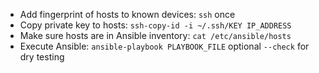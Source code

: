 - Add fingerprint of hosts to known devices: `ssh` once
- Copy private key to hosts: `ssh-copy-id -i ~/.ssh/KEY IP_ADDRESS`
- Make sure hosts are in Ansible inventory: `cat /etc/ansible/hosts`
- Execute Ansible: `ansible-playbook PLAYBOOK_FILE` optional `--check` for dry testing